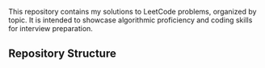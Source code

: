 
This repository contains my solutions to LeetCode problems, organized by topic. It is intended to showcase algorithmic proficiency and coding skills for interview preparation.

## Repository Structure

